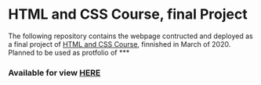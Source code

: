 # HTML and CSS Course, final Project
The following repository contains the webpage contructed and deployed as a final project of [HTML and CSS Course](https://www.udemy.com/certificate/UC-e3b72134-cc83-43f0-a80b-4cb562dfffe1/), finnished in March of 2020. Planned to be used as protfolio of ***

### Available for view [HERE](https://5e823381e28d0b0007b0807b--wonderful-bell-b5eed7.netlify.app/)
